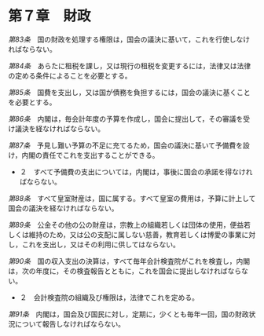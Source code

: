第７章　財政
===========

_第83条_　国の財政を処理する権限は，国会の議決に基いて，これを行使しなければならない。

_第84条_　あらたに租税を課し，又は現行の租税を変更するには，法律又は法律の定める条件によることを必要とする。

_第85条_　国費を支出し，又は国が債務を負担するには，国会の議決に基くことを必要とする。

_第86条_　内閣は，毎会計年度の予算を作成し，国会に提出して，その審議を受け議決を経なければならない。

_第87条_　予見し難い予算の不足に充てるため，国会の議決に基いて予備費を設け，内閣の責任でこれを支出することができる。
* ２　すべて予備費の支出については，内閣は，事後に国会の承諾を得なければならない。

_第88条_　すべて皇室財産は，国に属する。すべて皇室の費用は，予算に計上して国会の議決を経なければならない。

_第89条_　公金その他の公の財産は，宗教上の組織若しくは団体の使用，便益若しくは維持のため，又は公の支配に属しない慈善，教育若しくは博愛の事業に対し，これを支出し，又はその利用に供してはならない。

_第90条_　国の収入支出の決算は，すべて毎年会計検査院がこれを検査し，内閣は，次の年度に，その検査報告とともに，これを国会に提出しなければならない。
* ２　会計検査院の組織及び権限は，法律でこれを定める。

_第91条_　内閣は，国会及び国民に対し，定期に，少くとも毎年一回，国の財政状況について報告しなければならない。
